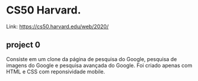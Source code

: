 # CS50 Harvard.

Link: https://cs50.harvard.edu/web/2020/

## project 0 
Consiste em um clone da página de pesquisa do Google, pesquisa de imagens do Google e pesquisa avançada do Google.
Foi criado apenas com HTML e CSS com reponsividade mobile.
